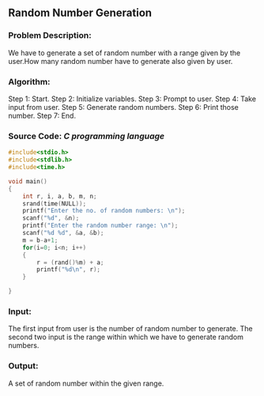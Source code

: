 ## Random Number Generation

### Problem Description: 
We have to generate a set of random number with a range given by 
the user.How many random number have to generate also given by user.
	
### Algorithm:
Step 1: Start.
Step 2: Initialize variables.
Step 3: Prompt to user.
Step 4: Take input from user.
Step 5: Generate random numbers.
Step 6: Print those number.
Step 7: End.

### Source Code:  *C programming language*
```c
#include<stdio.h>
#include<stdlib.h>
#include<time.h>

void main()
{
    int r, i, a, b, m, n;
    srand(time(NULL));
    printf("Enter the no. of random numbers: \n");
    scanf("%d", &n);
    printf("Enter the random number range: \n");
    scanf("%d %d", &a, &b);
    m = b-a+1;
    for(i=0; i<n; i++)
    {
        r = (rand()%m) + a;
        printf("%d\n", r);
    }

}
```

### Input:
The first input from user is the number of random number to generate.
The second two input is the range within which we have to generate random numbers.

### Output:
A set of random number within the given range.

